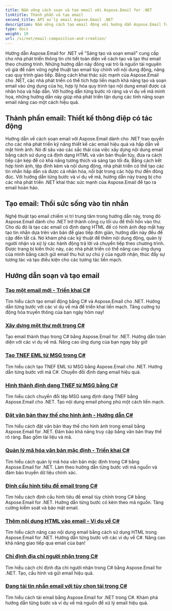 ```yaml
---
title: Nắm vững cách soạn và tạo email với Aspose.Email for .NET
linktitle: Thành phần và tạo email
second_title: API xử lý email Aspose.Email .NET
description: Nắm vững cách tạo email động với hướng dẫn Aspose.Email for .NET. Tạo các email hấp dẫn theo chương trình, cá nhân hóa nội dung, thêm tệp đính kèm và nâng cao khả năng giao tiếp.
type: docs
weight: 10
url: /vi/net/email-composition-and-creation/
---
```


Hướng dẫn Aspose.Email for .NET về "Sáng tạo và soạn email" cung cấp cho nhà phát triển thông tin chi tiết toàn diện về cách tạo và tạo thư email theo chương trình. Những hướng dẫn này đóng vai trò là nguồn tài nguyên vô giá để nắm vững nghệ thuật tạo email tùy chỉnh với nội dung động, nâng cao quy trình giao tiếp. Bằng cách khai thác sức mạnh của Aspose.Email cho .NET, các nhà phát triển có thể tích hợp liền mạch khả năng tạo và soạn email vào ứng dụng của họ, hợp lý hóa quy trình tạo nội dung email được cá nhân hóa và hấp dẫn. Với hướng dẫn từng bước rõ ràng và ví dụ về mã minh họa, những hướng dẫn này giúp nhà phát triển tận dụng các tính năng soạn email nâng cao một cách hiệu quả.

## Thành phần email: Thiết kế thông điệp có tác động

Hướng dẫn về cách soạn email với Aspose.Email dành cho .NET trao quyền cho các nhà phát triển kỹ năng thiết kế các email hiệu quả và hấp dẫn về mặt hình ảnh. Nó đi sâu vào các sắc thái của việc xây dựng nội dung email bằng cách sử dụng cả định dạng HTML và văn bản thuần túy, đưa ra cách tiếp cận kép để có khả năng tương thích và sáng tạo tối đa. Bằng cách kết hợp hình ảnh, tệp đính kèm và nội dung động, nhà phát triển có thể tạo các tin nhắn hấp dẫn và được cá nhân hóa, nổi bật trong các hộp thư đến đông đúc. Với hướng dẫn từng bước và ví dụ về mã, hướng dẫn này trang bị cho các nhà phát triển .NET khai thác sức mạnh của Aspose.Email để tạo ra email hoàn hảo.

## Tạo email: Thổi sức sống vào tin nhắn

Nghệ thuật tạo email chiếm vị trí trung tâm trong hướng dẫn này, trong đó Aspose.Email dành cho .NET trở thành công cụ tối ưu để thổi hồn vào thư. Cho dù đó là tạo các email có định dạng HTML để có hình ảnh đẹp mắt hay tạo tin nhắn dựa trên văn bản để giao tiếp đơn giản, hướng dẫn này đều đề cập đến tất cả. Nó khám phá các kỹ thuật để thêm nội dung động, quản lý người nhận và xử lý các hành động trả lời và chuyển tiếp theo chương trình. Được trang bị kiến thức này, các nhà phát triển có thể nâng cao ứng dụng của mình bằng cách gửi email thu hút sự chú ý của người nhận, thúc đẩy sự tương tác và tạo điều kiện cho các tương tác liền mạch.

## Hướng dẫn soạn và tạo email
### [Tạo một email mới - Triển khai C#](./crafting-a-fresh-email-csharp-implementation/)
Tìm hiểu cách tạo email động bằng C# và Aspose.Email cho .NET. Hướng dẫn từng bước với các ví dụ về mã để triển khai liền mạch. Tăng cường tự động hóa truyền thông của bạn ngày hôm nay!
### [Xây dựng một thư mới trong C#](./constructing-a-new-mail-message-in-csharp/)
Tạo email thành thạo trong C# bằng Aspose.Email for .NET. Hướng dẫn toàn diện với các ví dụ về mã. Nâng cao ứng dụng của bạn ngay bây giờ
### [Tạo TNEF EML từ MSG trong C#](./generating-tnef-eml-from-msg-in-csharp/)
Tìm hiểu cách tạo TNEF EML từ MSG bằng Aspose.Email cho .NET. Hướng dẫn từng bước với mã C#. Chuyển đổi định dạng email hiệu quả.
### [Hình thành định dạng TNEF từ MSG bằng C#](./forming-tnef-format-from-msg-with-csharp/)
Tìm hiểu cách chuyển đổi tệp MSG sang định dạng TNEF bằng Aspose.Email cho .NET. Tạo nội dung email phong phú một cách liền mạch. 
### [Đặt văn bản thay thế cho hình ảnh - Hướng dẫn C#](./setting-alternative-text-for-images-csharp-guide/)
 Tìm hiểu cách đặt văn bản thay thế cho hình ảnh trong email bằng Aspose.Email for .NET. Đảm bảo khả năng truy cập bằng văn bản thay thế rõ ràng. Bao gồm tài liệu và mã.
### [Quản lý mã hóa văn bản mặc định - Triển khai C#](./managing-default-text-encoding-csharp-implementation/)
Tìm hiểu cách quản lý mã hóa văn bản mặc định trong C# bằng Aspose.Email for .NET. Làm theo hướng dẫn từng bước với mã nguồn và đảm bảo truyền dữ liệu chính xác.
### [Định cấu hình tiêu đề email trong C#](./configuring-email-headers-in-csharp/)
Tìm hiểu cách định cấu hình tiêu đề email tùy chỉnh trong C# bằng Aspose.Email for .NET. Hướng dẫn từng bước có kèm theo mã nguồn. Tăng cường kiểm soát và bảo mật email.
### [Thêm nội dung HTML vào email - Ví dụ về C#](./adding-html-body-to-emails-csharp-example/)
Tìm hiểu cách nâng cao nội dung email bằng cách sử dụng HTML trong Aspose.Email for .NET. Hướng dẫn từng bước với các ví dụ về C#. Nâng cao khả năng giao tiếp qua email của bạn!
### [Chỉ định địa chỉ người nhận trong C#](./specifying-recipient-addresses-in-csharp/)
Tìm hiểu cách chỉ định địa chỉ người nhận trong C# bằng Aspose.Email for .NET. Tạo, cấu hình và gửi email hiệu quả.
### [Đang tải tin nhắn email với tùy chọn tải trong C#](./loading-email-messages-with-load-options-in-csharp/)
Tìm hiểu cách tải email bằng Aspose.Email for .NET trong C#. Khám phá hướng dẫn từng bước và ví dụ về mã nguồn để xử lý email hiệu quả.